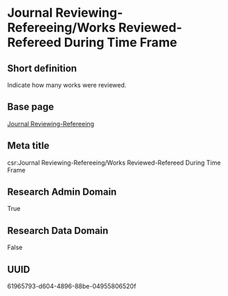 # Journal Reviewing-Refereeing/Works Reviewed-Refereed During Time Frame
## Short definition
Indicate how many works were reviewed.
## Base page
[Journal Reviewing-Refereeing](https://github.com/EuroCRIS/CASRAI-Dictionairies/blob/main/Objects/Journal%20Reviewing-Refereeing.md)
## Meta title
csr:Journal Reviewing-Refereeing/Works Reviewed-Refereed During Time Frame
## Research Admin Domain
True
## Research Data Domain
False
## UUID
61965793-d604-4896-88be-04955806520f
